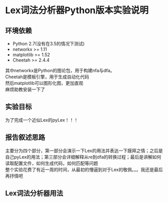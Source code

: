 # Lex词法分析器Python版本实验说明



## 环境依赖
* Python 2.7(没有在3.5的情况下测试)
* networkx >= 1.11
* matplotlib >= 1.52
* Cheetah >= 2.4.4

其中networkx是Python的图论包，用于构建nfa与dfa。
</br>Cheetah是模板引擎，用于生成自动化代码
</br>然后matplotlib可以图形化图，更加直观
</br>麻烦助教安装一下了

## 实验目标
为了完成一个近似Lex的pyLex！！！

## 报告叙述思路
主要分为四个部分，第一部分会演示一下Lex的用法并表达一下膜拜之情；之后是自己pyLex的用法；第三部分会详细解释从re到dfa的转换过程；最后是讲解如何读取配置文件，如何生成代码，如何匹配等问题
</br>整个实验花费了有近一周的时间，从最初的懵逼到对于Lex的敬佩。。。我还是最后再抒情吧

## Lex词法分析器用法
